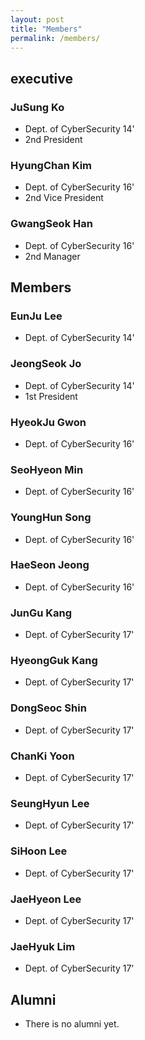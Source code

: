 ```yaml
---
layout: post
title: "Members"
permalink: /members/
---
```


## executive

### JuSung Ko
* Dept. of CyberSecurity 14'
* 2nd President

### HyungChan Kim
* Dept. of CyberSecurity 16'
* 2nd Vice President

### GwangSeok Han
* Dept. of CyberSecurity 16'
* 2nd Manager

## Members

### EunJu Lee
* Dept. of CyberSecurity 14'

### JeongSeok Jo
* Dept. of CyberSecurity 14'
* 1st President

### HyeokJu Gwon
* Dept. of CyberSecurity 16'

### SeoHyeon Min
* Dept. of CyberSecurity 16'

### YoungHun Song
* Dept. of CyberSecurity 16'

### HaeSeon Jeong
* Dept. of CyberSecurity 16'

### JunGu Kang
* Dept. of CyberSecurity 17'

### HyeongGuk Kang
* Dept. of CyberSecurity 17'

### DongSeoc Shin
* Dept. of CyberSecurity 17'

### ChanKi Yoon
* Dept. of CyberSecurity 17'

### SeungHyun Lee
* Dept. of CyberSecurity 17'

### SiHoon Lee
* Dept. of CyberSecurity 17'

### JaeHyeon Lee
* Dept. of CyberSecurity 17'

### JaeHyuk Lim
* Dept. of CyberSecurity 17'

## Alumni

* There is no alumni yet.
